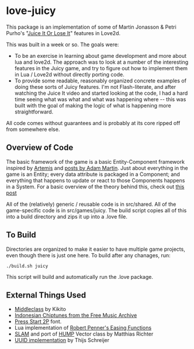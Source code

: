 love-juicy
==========

This package is an implementation of some of Martin Jonasson &amp; Petri Purho's "[Juice It Or Lose It](http://www.youtube.com/watch?v=Fy0aCDmgnxg)" features in Love2d.

This was built in a week or so. The goals were:

* To be an exercise in learning about game development and more about lua and love2d. The approach was to look at a number of the interesting features in the Juicy game, and try to figure out how to implement them in Lua / Love2d without directly porting code.
* To provide some readable, reasonably organized concrete examples of doing these sorts of Juicy features. I'm not Flash-literate, and after watching the Juice It video and started looking at the code, I had a hard time seeing what was what and what was happening where -- this was built with the goal of making the logic of what is happening more straightforward.

All code comes without guarantees and is probably at its core ripped off from somewhere else.


Overview of Code
----------------

The basic framework of the game is a basic Entity-Component framework inspired by [Artemis](http://gamadu.com/artemis/) and [posts by Adam Martin](http://t-machine.org/index.php/2007/09/03/entity-systems-are-the-future-of-mmog-development-part-1/). Just about everything in the game is an Entity; every data attribute is packaged in a Component; and everything that happens to update or react to those Components happens in a System. For a basic overview of the theory behind this, check out [this post](http://t-machine.org/index.php/2007/11/11/entity-systems-are-the-future-of-mmog-development-part-2/)

All of the (relatively) generic / reusable code is in src/shared. All of the game-specific code is in src/games/juicy. The build script copies all of this into a build directory and zips it up into a .love file.


To Build
--------
Directories are organized to make it easier to have multiple game projects, even though there is just one here. To build after any chanages, run:

	./build.sh juicy

This script will build and automatically run the .love package.


External Things Used
--------------------

* [Middleclass](https://github.com/kikito/middleclass) by Kikito
* [Indonesian Chiptunes from the Free Music Archive](http://freemusicarchive.org/music/Indonesian_Chiptunes/Micro_Invasion_-_East_Jakarta_Chiptunes_Compilation)
* [Press Start 2P](http://www.dafont.com/press-start-2p.font) font.
* Lua implementation of [Robert Penner's Easing Functions](https://github.com/EmmanuelOga/easing/blob/master/lib/easing.lua)
* [SLAM](https://github.com/vrld/slam) and port of [HUMP](https://github.com/vrld/hump) Vector class by Matthias Richter
* [UUID implementation](https://github.com/Tieske/uuid/blob/master/src/uuid.lua) by Thijs Schreijer

